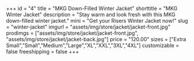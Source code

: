 +++
id = "4"
title = "MKG Down-Filled Winter Jacket"
shorttitle = "MKG Winter Jacket"
description = "Stay warm and look fresh with this MKG down-filled winter jacket."
mini = "Get your Risers Winter Jacket now!"
slug = "winter-jacket"
imgurl = "assets/img/store/jacket/jacket-front.jpg"
prodimgs = ["assets/img/store/jacket/jacket-front.jpg", "assets/img/store/jacket/jacket-back.jpg"]
price = "120.00"
sizes = ["Extra Small","Small","Medium","Large","XL","XXL","3XL","4XL"]
customizable = false
freeshipping = false
+++